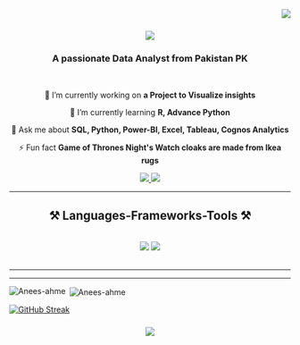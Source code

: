 <img align="right" src="https://visitor-badge.laobi.icu/badge?page_id=Anees-ahme.Anees-ahme" />

<h1 align="center">
    <img src="https://readme-typing-svg.herokuapp.com/?font=Righteous&size=35&center=true&vCenter=true&width=500&height=70&duration=4000&lines=Hi+There!+👋;+I'm+Anees+Ahmed!;" />
</h1>

<h3 align="center">A passionate Data Analyst from Pakistan PK</h3>

<br/>

<div align="center">
 
 🔭 I’m currently working on **a Project to Visualize insights**
 
 🌱 I’m currently learning **R, Advance Python**

 💬 Ask me about **SQL, Python, Power-BI, Excel, Tableau, Cognos Analytics**

 ⚡ Fun fact **Game of Thrones Night's Watch cloaks are made from Ikea rugs**
 
 </div>
 
<div align="center"> 
  <a href="mailto:anbutt46@gmail.com">
    <img src="https://img.shields.io/badge/Gmail-333333?style=for-the-badge&logo=gmail&logoColor=red" />
  </a>
  <a href="https://www.linkedin.com/in/anees-ahmed-a714a4278/" target="_blank">
    <img src="https://img.shields.io/badge/LinkedIn-0077B5?style=for-the-badge&logo=linkedin&logoColor=white" target="_blank" />
  </a>
</div>

 <hr/>
<h2 align="center">⚒️ Languages-Frameworks-Tools ⚒️</h2>
<br/>
<div align="center">
    <img src="https://skillicons.dev/icons?i=bootstrap,html,css,vscode,github,figma,tailwind,git,r,python,sql" />
    <img src="https://skillicons.dev/icons?i=nodejs,javascript,firebase,mongodb,c,java,mysql" /><br>
</div>

<br/>
<hr/>
<hr/>
<p><img align="left" src="https://github-readme-stats.vercel.app/api/top-langs?username=Anees-ahme&show_icons=true&locale=en&layout=compact" alt="Anees-ahme" /></p>

<p>&nbsp;<img align="center" src="https://github-readme-stats.vercel.app/api?username=Anees-ahme&show_icons=true&locale=en" alt="Anees-ahme" /></p>


[![GitHub Streak](https://streak-stats.demolab.com?user=Anees-ahme&theme=highcontrast)](https://git.io/streak-stats)


<h3 align="center">
    <img src="https://readme-typing-svg.herokuapp.com/?font=Righteous&size=25&center=true&vCenter=true&width=500&height=70&duration=4000&lines=Thanks+for+visiting!+✌️;+Shoot+me+a+message+on+Linkedin!;I'm+always+down+to+collab+:)">
</h3>

<br/>

